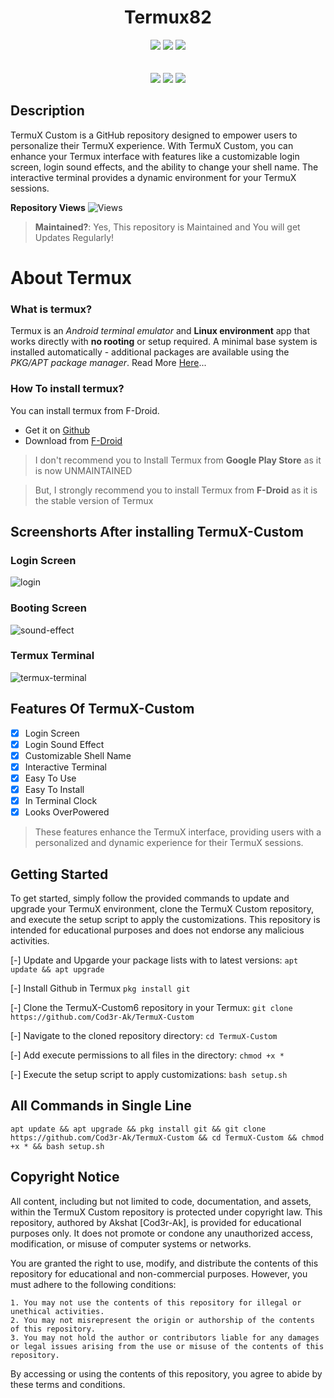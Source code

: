<h1 align="center">Termux82</h1>

<p align="center"> 
  <img src="https://img.shields.io/github/stars/Cod3r-Ak/TermuX-Custom?style=for-the-badge&color=orange">
  <img src="https://img.shields.io/github/forks/Cod3r-Ak/TermuX-Custom?color=cyan&style=for-the-badge&color=purple">
  <img src="https://img.shields.io/github/license/Cod3r-Ak/TermuX-Custom?style=for-the-badge&color=blue"><br>
<br>
<br>
  <img src="https://img.shields.io/badge/Author-Akshat-purple?style=flat-square">
  <img src="https://img.shields.io/badge/Open%20Source-Yes-cyan?style=flat-square">
  <img src="https://img.shields.io/badge/Written%20In-Python-blue?style=flat-square">
</p>

## Description
TermuX Custom is a GitHub repository designed to empower users to personalize their TermuX experience. With TermuX Custom, you can enhance your Termux interface with features like a customizable login screen, login sound effects, and the ability to change your shell name. The interactive terminal provides a dynamic environment for your TermuX sessions.

**Repository Views** ![Views](https://profile-counter.glitch.me/TermuX-Custom/count.svg) 
> **Maintained?**: Yes, This repository is Maintained and You will get Updates Regularly!

# About Termux
### What is termux?
Termux is an *Android terminal emulator* and **Linux environment** app that works directly with **no rooting** or setup required. A minimal base system is installed automatically - additional packages are available using the *PKG/APT package manager*. Read More [Here](https://termux.com/)... 
### How To install termux?

You can install termux from F-Droid. <br />

- Get it on [Github](https://github.com/termux/termux-app)
- Download from [F-Droid](https://f-droid.org/packages/com.termux/) <br />

> I don't recommend you to Install Termux from **Google Play Store** as it is now UNMAINTAINED

> But, I strongly recommend you to install Termux from **F-Droid** as it is the stable version of Termux

## Screenshorts After installing TermuX-Custom
### Login Screen
![login](.img/IMG_20240307_234826.jpg)
### Booting Screen
![sound-effect](.img/IMG_20240306_233903.jpg)
### Termux Terminal
![termux-terminal](.img/IMG_20240307_234741.jpg)

## Features Of TermuX-Custom
- [x] Login Screen
- [x] Login Sound Effect
- [x] Customizable Shell Name
- [x] Interactive Terminal
- [X] Easy To Use
- [X] Easy To Install
- [X] In Terminal Clock
- [X] Looks OverPowered
> These features enhance the TermuX interface, providing users with a personalized and dynamic experience for their TermuX sessions.


## Getting Started
To get started, simply follow the provided commands to update and upgrade your TermuX environment, clone the TermuX Custom repository, and execute the setup script to apply the customizations. This repository is intended for educational purposes and does not endorse any malicious activities.

[-] Update and Upgarde your package lists with to latest versions:
    ```
    apt update && apt upgrade
    ```

[-] Install Github in Termux
    ```
    pkg install git
    ```
    
[-] Clone the TermuX-Custom6 repository in your Termux:
    ```
    git clone https://github.com/Cod3r-Ak/TermuX-Custom
    ```

[-] Navigate to the cloned repository directory:
    ```
    cd TermuX-Custom
    ```

[-] Add execute permissions to all files in the directory:
    ```
    chmod +x *
    ```

[-] Execute the setup script to apply customizations:
    ```
    bash setup.sh
    ```

## All Commands in Single Line
```
apt update && apt upgrade && pkg install git && git clone https://github.com/Cod3r-Ak/TermuX-Custom && cd TermuX-Custom && chmod +x * && bash setup.sh 
```
## Copyright Notice

All content, including but not limited to code, documentation, and assets, within the TermuX Custom repository is protected under copyright law. This repository, authored by Akshat [Cod3r-Ak], is provided for educational purposes only. It does not promote or condone any unauthorized access, modification, or misuse of computer systems or networks.

You are granted the right to use, modify, and distribute the contents of this repository for educational and non-commercial purposes. However, you must adhere to the following conditions:
```
1. You may not use the contents of this repository for illegal or unethical activities.
2. You may not misrepresent the origin or authorship of the contents of this repository.
3. You may not hold the author or contributors liable for any damages or legal issues arising from the use or misuse of the contents of this repository.
```
By accessing or using the contents of this repository, you agree to abide by these terms and conditions.
